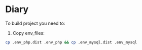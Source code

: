 # Diary

To build project you need to:

1. Copy env_files:

```bash
cp .env_php.dist .env_php && cp .env_mysql.dist .env_mysql
```